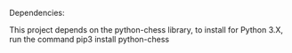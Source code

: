 Dependencies:

This project depends on the python-chess library, to install for Python 3.X, run the command pip3 install python-chess
